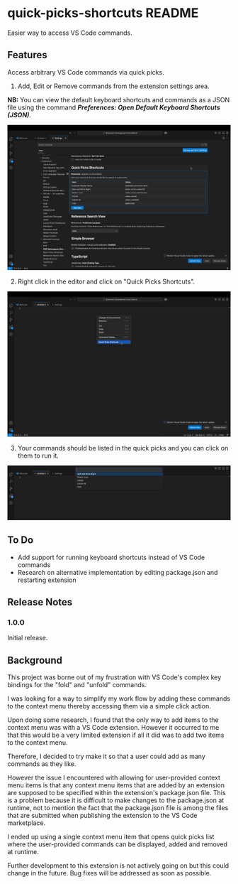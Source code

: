 # quick-picks-shortcuts README

Easier way to access VS Code commands.

## Features

Access arbitrary VS Code commands via quick picks.

1. Add, Edit or Remove commands from the extension settings area.

**NB:** You can view the default keyboard shortcuts and commands as a JSON file using the command ***Preferences: Open Default Keyboard Shortcuts (JSON)***.

![Add, Edit or Remove commands from the extension settings area](readme_images/1.jpg)

2. Right click in the editor and click on "Quick Picks Shortcuts".

![Right click in the editor and click on "Quick Picks Shortcuts"](readme_images/2.jpg)

3. Your commands should be listed in the quick picks and you can click on them to run it.

![Your commands should be listed in the quick picks and you can click on them to run it](readme_images/3.jpg)


## To Do
* Add support for running keyboard shortcuts instead of VS Code commands
* Research on alternative implementation by editing package.json and restarting extension


## Release Notes

### 1.0.0

Initial release.


## Background

This project was borne out of my frustration with VS Code's complex key bindings for the "fold" and "unfold" commands.

I was looking for a way to simplify my work flow by adding these commands to the context menu thereby accessing them via a simple click action.

Upon doing some research, I found that the only way to add items to the context menu was with a VS Code extension. However it occurred to me that this would be a very limited extension if all it did was to add two items to the context menu.

Therefore, I decided to try make it so that a user could add as many commands as they like.

However the issue I encountered with allowing for user-provided context menu items is that any context menu items that are added by an extension are supposed to be specified within the extension's package.json file. This is a problem because it is difficult to make changes to the package.json at runtime, not to mention the fact that the package.json file is among the files that are submitted when publishing the extension to the VS Code marketplace.

I ended up using a single context menu item that opens quick picks list where the user-provided commands can be displayed, added and removed at runtime.

Further development to this extension is not actively going on but this could change in the future.
Bug fixes will be addressed as soon as possible.
